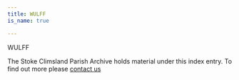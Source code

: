 ```yaml
---
title: WULFF
is_name: true

---
```


WULFF


The Stoke Climsland Parish Archive holds material under this index entry. To find out more please [contact us](/contact/)

